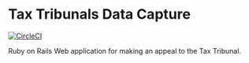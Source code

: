 # Tax Tribunals Data Capture

[![CircleCI](https://circleci.com/gh/ministryofjustice/tax-tribunals-datacapture.svg?style=svg)](https://circleci.com/gh/ministryofjustice/tax-tribunals-datacapture)

Ruby on Rails Web application for making an appeal to the Tax Tribunal.
